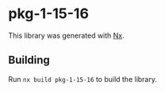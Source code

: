 # pkg-1-15-16

This library was generated with [Nx](https://nx.dev).

## Building

Run `nx build pkg-1-15-16` to build the library.
